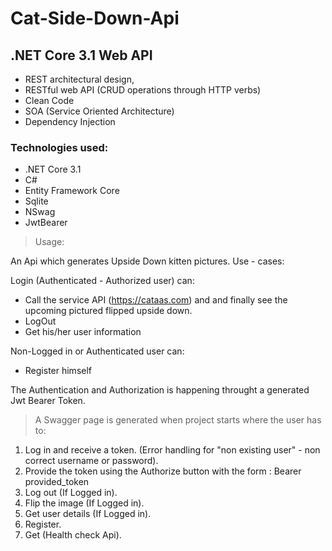 # Cat-Side-Down-Api #

## .NET Core 3.1 Web API ##

* REST architectural design, 
* RESTful web API (CRUD operations through HTTP verbs)
* Clean Code
* SOA (Service Oriented Architecture)
* Dependency Injection

### Technologies used: ###

* .NET Core 3.1
* C#
* Entity Framework Core
* Sqlite
* NSwag
* JwtBearer

> Usage:

An Api which generates Upside Down kitten pictures.
Use - cases:

Login (Authenticated - Authorized user) can:
* Call the service API (https://cataas.com) and and finally see the upcoming pictured flipped upside down.
* LogOut
* Get his/her user information

Non-Logged in or Authenticated user can:
* Register himself

The Authentication and Authorization is happening throught a generated Jwt Bearer Token.

> A Swagger page is generated when project starts where the user has to:
1) Log in and receive a token. (Error handling for "non existing user" - non correct username or password).
2) Provide the token using the Authorize button with the form : Bearer provided_token
3) Log out (If Logged in).
4) Flip the image (If Logged in).
5) Get user details (If Logged in).
6) Register.
7) Get (Health check Api).
